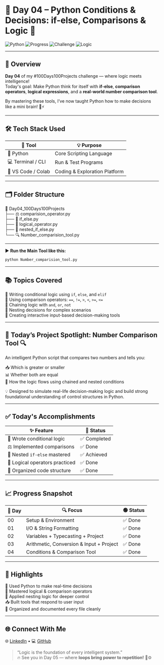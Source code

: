 
# 🚀 Day 04 – Python Conditions & Decisions: if-else, Comparisons & Logic 🎯

![Python](https://img.shields.io/badge/Python-3.x-blue.svg)
![Progress](https://img.shields.io/badge/Day-04-green)
![Challenge](https://img.shields.io/badge/100_Days-Project_Challenge-orange)
![Logic](https://img.shields.io/badge/Logic-Based-Programming-purple)

---

## 🧠 Overview  
**Day 04** of my #100Days100Projects challenge — where logic meets intelligence!  
Today's goal: Make Python think for itself with **if-else**, **comparison operators**, **logical expressions**, and a **real-world number comparison tool**.

By mastering these tools, I’ve now taught Python how to make decisions like a mini brain! 🧠⚡

---

## 🛠️ Tech Stack Used

| 🧰 Tool             | 💡 Purpose                   |
|--------------------|------------------------------|
| 🐍 Python           | Core Scripting Language      |
| 💻 Terminal / CLI   | Run & Test Programs          |
| 🧠 VS Code / Colab  | Coding & Exploration Platform |

---

## 🗂️ Folder Structure

📁 Day04_100Days100Projects  
 ├── ⚖️ comparision_operator.py  
 ├── 🤔 if_else.py  
 ├── 🔗 logical_operator.py  
 ├── 🧩 nested_if_else.py  
 └── 🔍 Number_comparision_tool.py  

---

▶️ **Run the Main Tool like this:**
```bash
python Number_comparision_tool.py
```

---

## 📚 Topics Covered

🔹 Writing conditional logic using `if`, `else`, and `elif`  
🔹 Using comparison operators: `==`, `!=`, `>`, `<`, `>=`, `<=`  
🔹 Chaining logic with `and`, `or`, `not`  
🔹 Nesting decisions for complex scenarios  
🔹 Creating interactive input-based decision-making tools

---

## 🎯 Today’s Project Spotlight: Number Comparison Tool 🔍

An intelligent Python script that compares two numbers and tells you:

📥 Which is greater or smaller  
📊 Whether both are equal  
🔗 How the logic flows using chained and nested conditions  

💡 Designed to simulate real-life decision-making logic and build strong foundational understanding of control structures in Python.

---

## ✅ Today's Accomplishments

| ✨ Feature                       | 📌 Status   |
|--------------------------------|-------------|
| 🤖 Wrote conditional logic     | ✅ Completed |
| ⚖️ Implemented comparisons     | ✅ Done      |
| 🔁 Nested `if-else` mastered   | ✅ Achieved  |
| 🧠 Logical operators practiced  | ✅ Done      |
| 📁 Organized code structure     | ✅ Done      |

---

## 📈 Progress Snapshot

| 📅 Day | 🔍 Focus                                 | 🟢 Status |
|--------|------------------------------------------|-----------|
| 00     | Setup & Environment                      | ✅ Done    |
| 01     | I/O & String Formatting                  | ✅ Done    |
| 02     | Variables + Typecasting + Project        | ✅ Done    |
| 03     | Arithmetic, Conversion & Input + Project | ✅ Done    |
| 04     | Conditions & Comparison Tool             | ✅ Done    |

---

## 🌟 Highlights

🧠 Used Python to make real-time decisions  
🔗 Mastered logical & comparison operators  
🧩 Applied nesting logic for deeper control  
📥 Built tools that respond to user input  
📁 Organized and documented every file cleanly

---

## 🌐 Connect With Me

🌐 [LinkedIn](https://www.linkedin.com/in/subodh-kumar-yadav-522828293/) • 💻 [GitHub](https://github.com/subodhkryadav)

> “Logic is the foundation of every intelligent system.”  
> 🔥 See you in Day 05 — where **loops bring power to repetition!** 🔁⚙️
